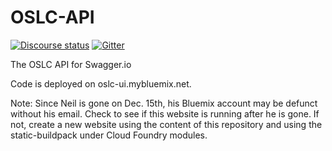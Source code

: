 # OSLC-API

[![Discourse status](https://img.shields.io/discourse/https/meta.discourse.org/status.svg)](https://forum.open-services.net/)
[![Gitter](https://img.shields.io/gitter/room/nwjs/nw.js.svg)](https://gitter.im/OSLC/chat)

The OSLC API for Swagger.io

Code is deployed on oslc-ui.mybluemix.net.

Note: Since Neil is gone on Dec. 15th, his Bluemix account may be defunct without his email. Check to see if this website is 
running after he is gone. If not, create a new website using the content of this repository and using the static-buildpack
under Cloud Foundry modules.

